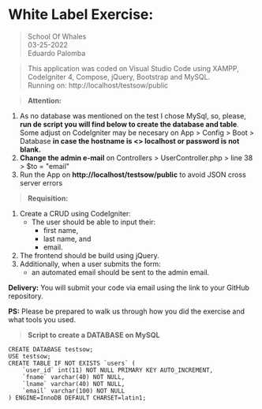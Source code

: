 # White Label Exercise:

> School Of Whales\
> 03-25-2022\
> Eduardo Palomba

> This application was coded on Visual Studio Code using XAMPP, CodeIgniter 4, Compose, jQuery, Bootstrap and MySQL.\
> Running on: http://localhost/testsow/public

> **Attention:**
1. As no database was mentioned on the test I chose MySql, so, please, **run de script you will find below to create the database and table**. Some adjust on CodeIgniter may be necesary on App > Config > Boot > Database **in case the hostname is <> localhost or password is not blank.**
2. **Change the admin e-mail** on Controllers > UserController.php > line 38 > $to = "email"
3. Run the App on **http://localhost/testsow/public** to avoid JSON cross server errors

> **Requisition:**

1. Create a CRUD using CodeIgniter:
    - The user should be able to input their:
      - first name,
      - last name, and
      - email.
2. The frontend should be build using jQuery.
3. Additionally, when a user submits the form:
    - an automated email should be sent to the admin email.

**Delivery:** You will submit your code via email using the link to your GitHub repository.

**PS:** Please be prepared to walk us through how you did the exercise and what tools you used.

> **Script to create a DATABASE on MySQL**
```
CREATE DATABASE testsow;
USE testsow;
CREATE TABLE IF NOT EXISTS `users` (
	`user_id` int(11) NOT NULL PRIMARY KEY AUTO_INCREMENT,
	`fname` varchar(40) NOT NULL,
	`lname` varchar(40) NOT NULL,
	`email` varchar(100) NOT NULL
) ENGINE=InnoDB DEFAULT CHARSET=latin1;
```
